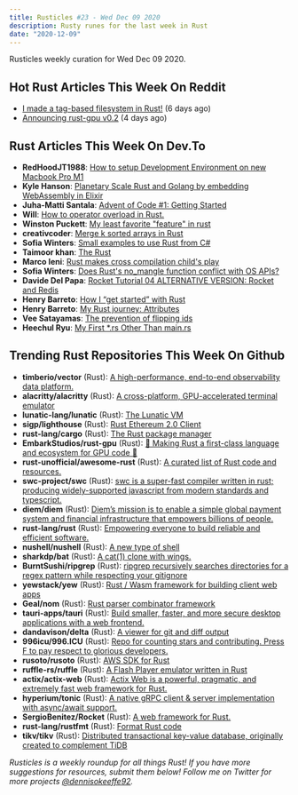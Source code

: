 ```yaml
---
title: Rusticles #23 - Wed Dec 09 2020
description: Rusty runes for the last week in Rust
date: "2020-12-09"
---
```


Rusticles weekly curation for Wed Dec 09 2020.

## Hot Rust Articles This Week On Reddit

- [I made a tag-based filesystem in Rust!](https://www.reddit.com/r/rust/comments/k5n0fs/i_made_a_tagbased_filesystem_in_rust/) (6 days ago)
- [Announcing rust-gpu v0.2](https://www.reddit.com/r/rust/comments/k6o7dt/announcing_rustgpu_v02/) (4 days ago)

## Rust Articles This Week On Dev.To

- **RedHoodJT1988**: [How to setup Development Environment on new Macbook Pro M1](https://dev.to/redhoodjt1988/how-to-setup-development-environment-on-new-macbook-pro-m1-3kh)
- **Kyle Hanson**: [Planetary Scale Rust and Golang by embedding WebAssembly in Elixir](https://dev.to/hansonkd/planetary-scale-rust-and-golang-by-embedding-webassembly-in-elixir-45cm)
- **Juha-Matti Santala**: [Advent of Code #1: Getting Started](https://dev.to/futurice/advent-of-code-1-getting-started-1b35)
- **Will**: [How to operator overload in Rust.](https://dev.to/willdoescode/how-to-operator-overload-in-rust-33cp)
- **Winston Puckett**: [My least favorite "feature" in rust](https://dev.to/winstonpuckett/my-least-favorite-feature-in-rust-i76)
- **creativcoder**: [Merge k sorted arrays in Rust](https://dev.to/creativcoder/merge-k-sorted-arrays-in-rust-1b2f)
- **Sofia Winters**: [Small examples to use Rust from C#](https://dev.to/sofiawinters/small-examples-to-use-rust-from-c-36d5)
- **Taimoor khan**: [The Rust](https://dev.to/taimoorkhan/the-rust-50lo)
- **Marco Ieni**: [Rust makes cross compilation child's play](https://dev.to/marcoieni/rust-makes-cross-compilation-child-s-play-4e4g)
- **Sofia Winters**: [Does Rust's no_mangle function conflict with OS APIs?](https://dev.to/sofiawinters/does-rust-s-nomangle-function-conflict-with-os-apis-2210)
- **Davide Del Papa**: [Rocket Tutorial 04 ALTERNATIVE VERSION: Rocket and Redis](https://dev.to/davidedelpapa/rocket-tutorial-04-alternative-version-rocket-and-redis-5gf3)
- **Henry Barreto**: [How I “get started” with Rust](https://dev.to/henrybarreto/how-i-get-started-with-rust-4ikp)
- **Henry Barreto**: [My Rust journey: Attributes](https://dev.to/henrybarreto/my-rust-journey-attributes-41hl)
- **Vee Satayamas**: [The prevention of flipping ids](https://dev.to/veer66/the-prevention-of-flipping-ids-10md)
- **Heechul Ryu**: [My First *.rs Other Than main.rs](https://dev.to/ryuheechul/my-first-rs-other-than-main-rs-md3)

## Trending Rust Repositories This Week On Github

- **timberio/vector** (Rust): [A high-performance, end-to-end observability data platform.](https://github.com/timberio/vector)
- **alacritty/alacritty** (Rust): [A cross-platform, GPU-accelerated terminal emulator](https://github.com/alacritty/alacritty)
- **lunatic-lang/lunatic** (Rust): [The Lunatic VM](https://github.com/lunatic-lang/lunatic)
- **sigp/lighthouse** (Rust): [Rust Ethereum 2.0 Client](https://github.com/sigp/lighthouse)
- **rust-lang/cargo** (Rust): [The Rust package manager](https://github.com/rust-lang/cargo)
- **EmbarkStudios/rust-gpu** (Rust): [🐉 Making Rust a first-class language and ecosystem for GPU code 🚧](https://github.com/EmbarkStudios/rust-gpu)
- **rust-unofficial/awesome-rust** (Rust): [A curated list of Rust code and resources.](https://github.com/rust-unofficial/awesome-rust)
- **swc-project/swc** (Rust): [swc is a super-fast compiler written in rust; producing widely-supported javascript from modern standards and typescript.](https://github.com/swc-project/swc)
- **diem/diem** (Rust): [Diem’s mission is to enable a simple global payment system and financial infrastructure that empowers billions of people.](https://github.com/diem/diem)
- **rust-lang/rust** (Rust): [Empowering everyone to build reliable and efficient software.](https://github.com/rust-lang/rust)
- **nushell/nushell** (Rust): [A new type of shell](https://github.com/nushell/nushell)
- **sharkdp/bat** (Rust): [A cat(1) clone with wings.](https://github.com/sharkdp/bat)
- **BurntSushi/ripgrep** (Rust): [ripgrep recursively searches directories for a regex pattern while respecting your gitignore](https://github.com/BurntSushi/ripgrep)
- **yewstack/yew** (Rust): [Rust / Wasm framework for building client web apps](https://github.com/yewstack/yew)
- **Geal/nom** (Rust): [Rust parser combinator framework](https://github.com/Geal/nom)
- **tauri-apps/tauri** (Rust): [Build smaller, faster, and more secure desktop applications with a web frontend.](https://github.com/tauri-apps/tauri)
- **dandavison/delta** (Rust): [A viewer for git and diff output](https://github.com/dandavison/delta)
- **996icu/996.ICU** (Rust): [Repo for counting stars and contributing. Press F to pay respect to glorious developers.](https://github.com/996icu/996.ICU)
- **rusoto/rusoto** (Rust): [AWS SDK for Rust](https://github.com/rusoto/rusoto)
- **ruffle-rs/ruffle** (Rust): [A Flash Player emulator written in Rust](https://github.com/ruffle-rs/ruffle)
- **actix/actix-web** (Rust): [Actix Web is a powerful, pragmatic, and extremely fast web framework for Rust.](https://github.com/actix/actix-web)
- **hyperium/tonic** (Rust): [A native gRPC client & server implementation with async/await support.](https://github.com/hyperium/tonic)
- **SergioBenitez/Rocket** (Rust): [A web framework for Rust.](https://github.com/SergioBenitez/Rocket)
- **rust-lang/rustfmt** (Rust): [Format Rust code](https://github.com/rust-lang/rustfmt)
- **tikv/tikv** (Rust): [Distributed transactional key-value database, originally created to complement TiDB](https://github.com/tikv/tikv)

_Rusticles is a weekly roundup for all things Rust! If you have more suggestions for resources, submit them below! Follow me on Twitter for more projects [@dennisokeeffe92](https://twitter.com/dennisokeeffe92)._